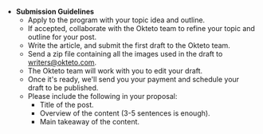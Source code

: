   - **Submission Guidelines**
    - Apply to the program with your topic idea and outline.
    - If accepted, collaborate with the Okteto team to refine your topic and outline for your post.
    - Write the article, and submit the first draft to the Okteto team.
    - Send a zip file containing all the images used in the draft to writers@okteto.com.
    - The Okteto team will work with you to edit your draft.
    - Once it's ready, we'll send you your payment and schedule your draft to be published.
    - Please include the following in your proposal:
      - Title of the post.
      - Overview of the content (3-5 sentences is enough).
      - Main takeaway of the content.